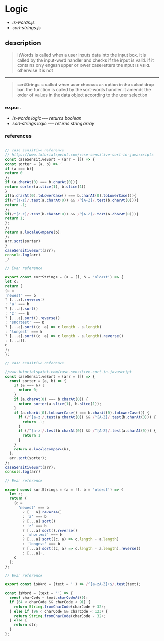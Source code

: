 # Logic

- _is-words.js_
- _sort-strings.js_

## description

> isWords is called when a user inputs data into the input box. it is called by the input-word handler and checks if the input is valid. if it contains only english upper or lower case letters the input is valid. otherwise it is not

---

> sortStrings is called when user chooses an option in the select drop bar. the function is called by the sort-words handler. it amends the order of values in the data object according to the user selection

### export

- _is-words logic --- returns boolean_
- _sort-strings logic --- returns string array_

### references

```js

// case sensitive reference
// https://www.tutorialspoint.com/case-sensitive-sort-in-javascripts
const caseSensitiveSort = (arr = []) => {
const sorter = (a, b) => {
if (a === b){
return 0
};
if (a.charAt(0) === b.charAt(0)){
return sorter(a.slice(1), b.slice(1))
}
if(a.charAt(0).toLowerCase() === b.charAt(0).toLowerCase()){
if(/^[a-z]/.test(a.charAt(0)) && /^[A-Z]/.test(b.charAt(0))){
return -1;
};
if(/^[a-z]/.test(b.charAt(0)) && /^[A-Z]/.test(a.charAt(0))){
return 1;
};
};
return a.localeCompare(b);
};
arr.sort(sorter);
}
caseSensitiveSort(arr);
console.log(arr);
_/

// Evan reference

export const sortStrings = (a = [], b = 'oldest') => {
let c;
return (
(c =
'newest' === b
? [...a].reverse()
: 'a' === b
? [...a].sort()
: 'z' === b
? [...a].sort().reverse()
: 'shortest' === b
? [...a].sort((c, a) => c.length - a.length)
: 'longest' === b
? [...a].sort((c, a) => c.length - a.length).reverse()
: [...a]),
c
);
};

// case sensitive reference

//www.tutorialspoint.com/case-sensitive-sort-in-javascript
const caseSensitiveSort = (arr = []) => {
  const sorter = (a, b) => {
    if (a === b) {
      return 0;
    }
    if (a.charAt(0) === b.charAt(0)) {
      return sorter(a.slice(1), b.slice(1));
    }
    if (a.charAt(0).toLowerCase() === b.charAt(0).toLowerCase()) {
      if (/^[a-z]/.test(a.charAt(0)) && /^[A-Z]/.test(b.charAt(0))) {
        return -1;
      }
      if (/^[a-z]/.test(b.charAt(0)) && /^[A-Z]/.test(a.charAt(0))) {
        return 1;
      }
    }
    return a.localeCompare(b);
  };
  arr.sort(sorter);
};
caseSensitiveSort(arr);
console.log(arr);

// Evan reference

export const sortStrings = (a = [], b = 'oldest') => {
  let c;
  return (
    (c =
      'newest' === b
        ? [...a].reverse()
        : 'a' === b
        ? [...a].sort()
        : 'z' === b
        ? [...a].sort().reverse()
        : 'shortest' === b
        ? [...a].sort((c, a) => c.length - a.length)
        : 'longest' === b
        ? [...a].sort((c, a) => c.length - a.length).reverse()
        : [...a]),
    c
  );
};

// Evan reference

export const isWord = (text = '') => /^[a-zA-Z]+$/.test(text);

const isWord = (text = '') => {
  const charCode = text.charCodeAt(0);
  if (64 < charCode && charCode < 91) {
    return String.fromCharCode(charCode + 32);
  } else if (96 < charCode && charCode < 123) {
    return String.fromCharCode(charCode - 32);
  } else {
    return str;
  }
};
```
